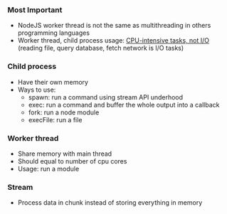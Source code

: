 ### Most Important

- NodeJS worker thread is not the same as multithreading in others programming languages
- Worker thread, child process usage: [CPU-intensive tasks, not I/O](https://nodejs.org/api/worker_threads.html#worker-threads) (reading file, query database, fetch network is I/O tasks)

### Child process

- Have their own memory
- Ways to use:
  - spawn: run a command using stream API underhood
  - exec: run a command and buffer the whole output into a callback
  - fork: run a node module
  - execFile: run a file

### Worker thread

- Share memory with main thread
- Should equal to number of cpu cores
- Usage: run a module

### Stream

- Process data in chunk instead of storing everything in memory
